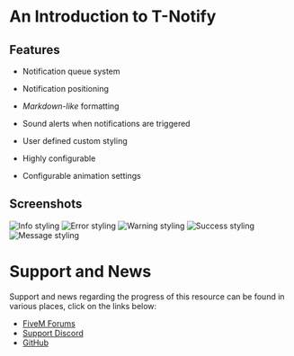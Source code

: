 # An Introduction to T-Notify
## Features

* Notification queue system

* Notification positioning

* *Markdown-like* formatting

* Sound alerts when notifications are triggered

* User defined custom styling

* Highly configurable

* Configurable animation settings

## Screenshots

![Info styling](https://tasoagc.dev/u/trvQOP.png)
![Error styling](https://tasoagc.dev/u/dVReJl.png)
![Warning styling](https://tasoagc.dev/u/9Oh1es.png)
![Success styling](https://tasoagc.dev/u/aAweMy.png)
![Message styling](https://i.tasoagc.dev/YdJo)

# Support and News

Support and news regarding the progress of this resource can be found in various places, click on the links below:

* [FiveM Forums](https://forum.cfx.re/t/release-standalone-t-notify-a-simple-and-highly-customizable-notification-system/1618779)
* [Support Discord](https://discord.gg/YWJY36EVsm)
* [GitHub](https://github.com/tasooneasia/t-notify)